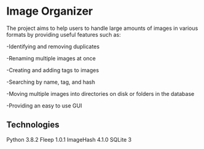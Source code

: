 # Image Organizer

The project aims to help users to handle large amounts of images in various formats by providing useful features such as:

-Identifying and removing duplicates

-Renaming multiple images at once

-Creating and adding tags to images

-Searching by name, tag, and hash

-Moving multiple images into directories on disk or folders in the database

-Providing an easy to use GUI

## Technologies

Python 3.8.2
Fleep 1.0.1
ImageHash 4.1.0
SQLite 3
